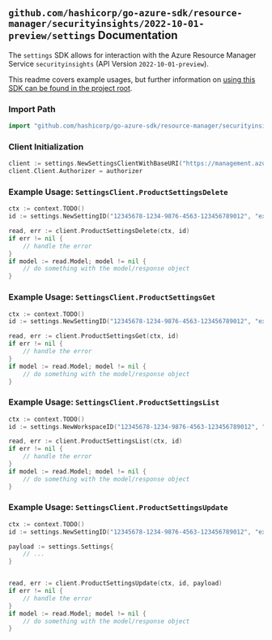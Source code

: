 
## `github.com/hashicorp/go-azure-sdk/resource-manager/securityinsights/2022-10-01-preview/settings` Documentation

The `settings` SDK allows for interaction with the Azure Resource Manager Service `securityinsights` (API Version `2022-10-01-preview`).

This readme covers example usages, but further information on [using this SDK can be found in the project root](https://github.com/hashicorp/go-azure-sdk/tree/main/docs).

### Import Path

```go
import "github.com/hashicorp/go-azure-sdk/resource-manager/securityinsights/2022-10-01-preview/settings"
```


### Client Initialization

```go
client := settings.NewSettingsClientWithBaseURI("https://management.azure.com")
client.Client.Authorizer = authorizer
```


### Example Usage: `SettingsClient.ProductSettingsDelete`

```go
ctx := context.TODO()
id := settings.NewSettingID("12345678-1234-9876-4563-123456789012", "example-resource-group", "workspaceValue", "settingValue")

read, err := client.ProductSettingsDelete(ctx, id)
if err != nil {
	// handle the error
}
if model := read.Model; model != nil {
	// do something with the model/response object
}
```


### Example Usage: `SettingsClient.ProductSettingsGet`

```go
ctx := context.TODO()
id := settings.NewSettingID("12345678-1234-9876-4563-123456789012", "example-resource-group", "workspaceValue", "settingValue")

read, err := client.ProductSettingsGet(ctx, id)
if err != nil {
	// handle the error
}
if model := read.Model; model != nil {
	// do something with the model/response object
}
```


### Example Usage: `SettingsClient.ProductSettingsList`

```go
ctx := context.TODO()
id := settings.NewWorkspaceID("12345678-1234-9876-4563-123456789012", "example-resource-group", "workspaceValue")

read, err := client.ProductSettingsList(ctx, id)
if err != nil {
	// handle the error
}
if model := read.Model; model != nil {
	// do something with the model/response object
}
```


### Example Usage: `SettingsClient.ProductSettingsUpdate`

```go
ctx := context.TODO()
id := settings.NewSettingID("12345678-1234-9876-4563-123456789012", "example-resource-group", "workspaceValue", "settingValue")

payload := settings.Settings{
	// ...
}


read, err := client.ProductSettingsUpdate(ctx, id, payload)
if err != nil {
	// handle the error
}
if model := read.Model; model != nil {
	// do something with the model/response object
}
```
